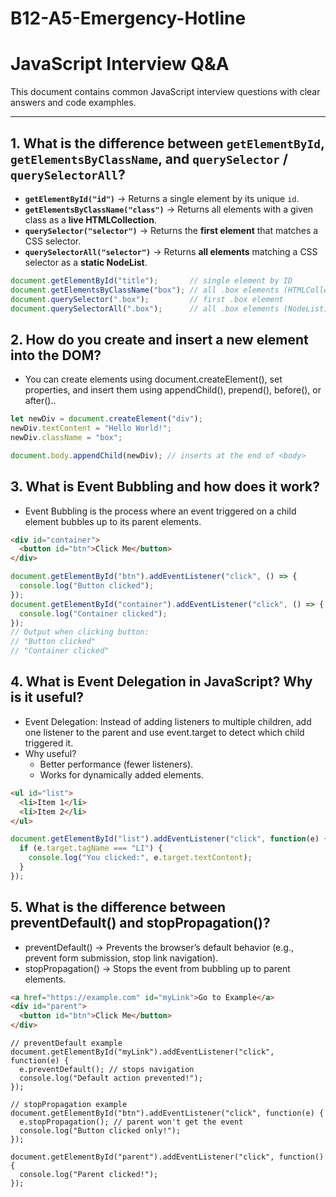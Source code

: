 # B12-A5-Emergency-Hotline

# JavaScript Interview Q&A

This document contains common JavaScript interview questions with clear answers and code examphles.

---

## 1. What is the difference between `getElementById`, `getElementsByClassName`, and `querySelector` / `querySelectorAll`?

- **`getElementById("id")`** → Returns a single element by its unique `id`.
- **`getElementsByClassName("class")`** → Returns all elements with a given class as a **live HTMLCollection**.
- **`querySelector("selector")`** → Returns the **first element** that matches a CSS selector.
- **`querySelectorAll("selector")`** → Returns **all elements** matching a CSS selector as a **static NodeList**.


```js
document.getElementById("title");       // single element by ID
document.getElementsByClassName("box"); // all .box elements (HTMLCollection)
document.querySelector(".box");         // first .box element
document.querySelectorAll(".box");      // all .box elements (NodeList)
```

## 2. How do you create and insert a new element into the DOM?

- You can create elements using document.createElement(), set properties, and insert them using appendChild(), prepend(), before(), or after()..

```js
let newDiv = document.createElement("div");
newDiv.textContent = "Hello World!";
newDiv.className = "box";

document.body.appendChild(newDiv); // inserts at the end of <body>
```

## 3. What is Event Bubbling and how does it work?

- Event Bubbling is the process where an event triggered on a child element bubbles up to its parent elements.

```html
<div id="container">
  <button id="btn">Click Me</button>
</div>

```

```js
document.getElementById("btn").addEventListener("click", () => {
  console.log("Button clicked");
});
document.getElementById("container").addEventListener("click", () => {
  console.log("Container clicked");
});
// Output when clicking button:
// "Button clicked"
// "Container clicked"

```

## 4. What is Event Delegation in JavaScript? Why is it useful?

- Event Delegation: Instead of adding listeners to multiple children, add one listener to the parent and use event.target to detect which child triggered it.
- Why useful?
    - Better performance (fewer listeners).
    - Works for dynamically added elements.

```html
<ul id="list">
  <li>Item 1</li>
  <li>Item 2</li>
</ul>

```
```js
document.getElementById("list").addEventListener("click", function(e) {
  if (e.target.tagName === "LI") {
    console.log("You clicked:", e.target.textContent);
  }
});

```

## 5. What is the difference between preventDefault() and stopPropagation()?

- preventDefault() → Prevents the browser’s default behavior (e.g., prevent form submission, stop link navigation).
- stopPropagation() → Stops the event from bubbling up to parent elements.

```html
<a href="https://example.com" id="myLink">Go to Example</a>
<div id="parent">
  <button id="btn">Click Me</button>
</div>

```
```
// preventDefault example
document.getElementById("myLink").addEventListener("click", function(e) {
  e.preventDefault(); // stops navigation
  console.log("Default action prevented!");
});

// stopPropagation example
document.getElementById("btn").addEventListener("click", function(e) {
  e.stopPropagation(); // parent won't get the event
  console.log("Button clicked only!");
});

document.getElementById("parent").addEventListener("click", function() {
  console.log("Parent clicked!");
});

```
